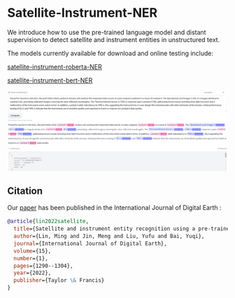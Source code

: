 # Satellite-Instrument-NER
We introduce how to use the pre-trained language model and distant supervision to detect satellite and instrument entities in unstructured text.

The models currently available for download and online testing include:

[satellite-instrument-roberta-NER](https://huggingface.co/m-lin20/satellite-instrument-roberta-NER)

[satellite-instrument-bert-NER](https://huggingface.co/m-lin20/satellite-instrument-bert-NER)

![alt online example](./doc/online_example.png)

## Citation

Our [paper](https://www.tandfonline.com/doi/full/10.1080/17538947.2022.2107098) has been published in the International Journal of Digital Earth :
```bibtex
@article{lin2022satellite,
  title={Satellite and instrument entity recognition using a pre-trained language model with distant supervision},
  author={Lin, Ming and Jin, Meng and Liu, Yufu and Bai, Yuqi},
  journal={International Journal of Digital Earth},
  volume={15},
  number={1},
  pages={1290--1304},
  year={2022},
  publisher={Taylor \& Francis}
}
```